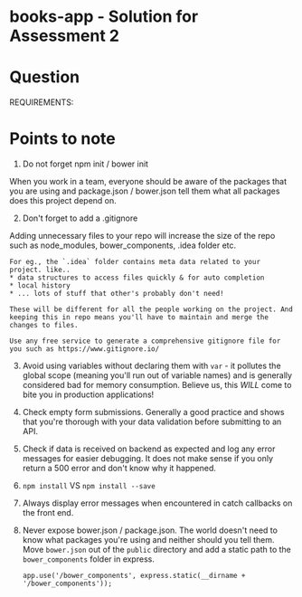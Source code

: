 # books-app - Solution for Assessment 2

# Question

REQUIREMENTS:

  
# Points to note

1. Do not forget npm init / bower init
  
  When you work in a team, everyone should be aware of the packages that you are using and package.json / bower.json tell them what all packages does this project depend on. 
  
2. Don't forget to add a .gitignore

  Adding unnecessary files to your repo will increase the size of the repo such as node_modules, bower_components, .idea folder etc.
    
    For eg., the `.idea` folder contains meta data related to your project. like.. 
    * data structures to access files quickly & for auto completion
    * local history
    * ... lots of stuff that other's probably don't need!
    
    These will be different for all the people working on the project. And keeping this in repo means you'll have to maintain and merge the changes to files. 
    
    Use any free service to generate a comprehensive gitignore file for you such as https://www.gitignore.io/
  
3. Avoid using variables without declaring them with `var` - it pollutes the global scope (meaning you'll run out of variable names) and is generally considered bad for memory consumption. Believe us, this _WILL_ come to bite you  in production applications!

4. Check empty form submissions. Generally a good practice and shows that you're thorough with your data validation before submitting to an API.

5. Check if data is received on backend as expected and log any error messages for easier debugging. It does not make sense if you only return a 500 error and don't know why it happened. 

6. `npm install` VS `npm install --save`

7. Always display error messages when encountered in catch callbacks on the front end. 

8. Never expose bower.json / package.json. The world doesn't need to know what packages you're using and neither should you tell them. Move `bower.json` out of the `public` directory and add a static path to the `bower_components` folder in express. 

   `app.use('/bower_components', express.static(__dirname + '/bower_components'));`